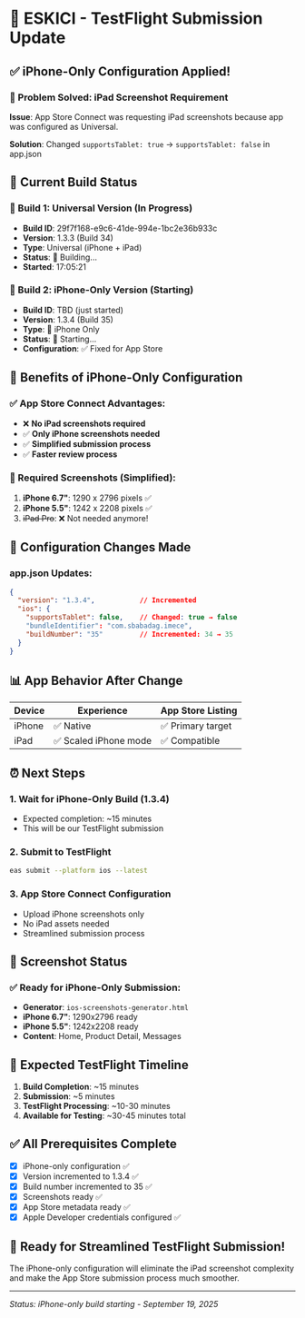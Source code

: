 # 🚀 ESKICI - TestFlight Submission Update

## ✅ iPhone-Only Configuration Applied!

### 🎯 Problem Solved: iPad Screenshot Requirement
**Issue**: App Store Connect was requesting iPad screenshots because app was configured as Universal.

**Solution**: Changed `supportsTablet: true` → `supportsTablet: false` in app.json

## 📱 Current Build Status

### 🔄 Build 1: Universal Version (In Progress)
- **Build ID**: 29f7f168-e9c6-41de-994e-1bc2e36b933c
- **Version**: 1.3.3 (Build 34)
- **Type**: Universal (iPhone + iPad)
- **Status**: 🔄 Building...
- **Started**: 17:05:21

### 🚀 Build 2: iPhone-Only Version (Starting)
- **Build ID**: TBD (just started)
- **Version**: 1.3.4 (Build 35)
- **Type**: 📱 iPhone Only
- **Status**: 🔄 Starting...
- **Configuration**: ✅ Fixed for App Store

## 🎉 Benefits of iPhone-Only Configuration

### ✅ App Store Connect Advantages:
- ❌ **No iPad screenshots required**
- ✅ **Only iPhone screenshots needed**
- ✅ **Simplified submission process**
- ✅ **Faster review process**

### 📱 Required Screenshots (Simplified):
1. **iPhone 6.7"**: 1290 x 2796 pixels ✅
2. **iPhone 5.5"**: 1242 x 2208 pixels ✅
3. ~~iPad Pro~~: ❌ Not needed anymore!

## 🔧 Configuration Changes Made

### app.json Updates:
```json
{
  "version": "1.3.4",           // Incremented
  "ios": {
    "supportsTablet": false,    // Changed: true → false
    "bundleIdentifier": "com.sbabadag.imece",
    "buildNumber": "35"         // Incremented: 34 → 35
  }
}
```

## 📊 App Behavior After Change

| Device | Experience | App Store Listing |
|--------|------------|-------------------|
| iPhone | ✅ Native | ✅ Primary target |
| iPad | ✅ Scaled iPhone mode | ✅ Compatible |

## ⏰ Next Steps

### 1. Wait for iPhone-Only Build (1.3.4)
- Expected completion: ~15 minutes
- This will be our TestFlight submission

### 2. Submit to TestFlight
```bash
eas submit --platform ios --latest
```

### 3. App Store Connect Configuration
- Upload iPhone screenshots only
- No iPad assets needed
- Streamlined submission process

## 📱 Screenshot Status

### ✅ Ready for iPhone-Only Submission:
- **Generator**: `ios-screenshots-generator.html`
- **iPhone 6.7"**: 1290x2796 ready
- **iPhone 5.5"**: 1242x2208 ready
- **Content**: Home, Product Detail, Messages

## 🎯 Expected TestFlight Timeline

1. **Build Completion**: ~15 minutes
2. **Submission**: ~5 minutes
3. **TestFlight Processing**: ~10-30 minutes
4. **Available for Testing**: ~30-45 minutes total

## ✅ All Prerequisites Complete

- [x] iPhone-only configuration ✅
- [x] Version incremented to 1.3.4 ✅
- [x] Build number incremented to 35 ✅
- [x] Screenshots ready ✅
- [x] App Store metadata ready ✅
- [x] Apple Developer credentials configured ✅

## 🚀 Ready for Streamlined TestFlight Submission!

The iPhone-only configuration will eliminate the iPad screenshot complexity and make the App Store submission process much smoother.

---
*Status: iPhone-only build starting - September 19, 2025*